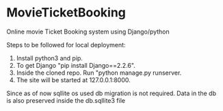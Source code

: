 # MovieTicketBooking
Online movie Ticket Booking system using Django/python

Steps to be followed for local deployment:
1. Install python3 and pip.
2. To get Django "pip install Django==2.2.6".
3. Inside the cloned repo. Run "python manage.py runserver.
4. The site will be started at 127.0.0.1:8000.

Since as of now sqllite os used db migration is not required. Data in the db is also preserved inside the db.sqllite3 file
